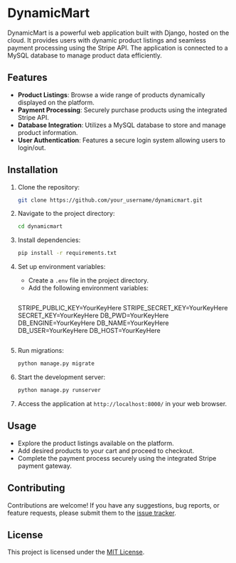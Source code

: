 # DynamicMart

DynamicMart is a powerful web application built with Django, hosted on the cloud. It provides users with dynamic product listings and seamless payment processing using the Stripe API. The application is connected to a MySQL database to manage product data efficiently.

## Features

- **Product Listings**: Browse a wide range of products dynamically displayed on the platform.
- **Payment Processing**: Securely purchase products using the integrated Stripe API.
- **Database Integration**: Utilizes a MySQL database to store and manage product information.
- **User Authentication**: Features a secure login system allowing users to login/out.

## Installation

1. Clone the repository:

   ```bash
   git clone https://github.com/your_username/dynamicmart.git
   ```

2. Navigate to the project directory:

   ```bash
   cd dynamicmart
   ```

3. Install dependencies:

   ```bash
   pip install -r requirements.txt
   ```

4. Set up environment variables:
   - Create a `.env` file in the project directory.
   - Add the following environment variables:
     ```
    STRIPE_PUBLIC_KEY=YourKeyHere
    STRIPE_SECRET_KEY=YourKeyHere
    SECRET_KEY=YourKeyHere
    DB_PWD=YourKeyHere
    DB_ENGINE=YourKeyHere
    DB_NAME=YourKeyHere
    DB_USER=YourKeyHere
    DB_HOST=YourKeyHere
     ```

5. Run migrations:

   ```bash
   python manage.py migrate
   ```

6. Start the development server:

   ```bash
   python manage.py runserver
   ```

7. Access the application at `http://localhost:8000/` in your web browser.

## Usage

- Explore the product listings available on the platform.
- Add desired products to your cart and proceed to checkout.
- Complete the payment process securely using the integrated Stripe payment gateway.

## Contributing

Contributions are welcome! If you have any suggestions, bug reports, or feature requests, please submit them to the [issue tracker](https://github.com/your_username/dynamicmart/issues).

## License

This project is licensed under the [MIT License](LICENSE).
